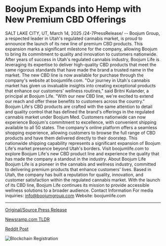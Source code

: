 # Boojum Expands into Hemp with New Premium CBD Offerings

SALT LAKE CITY, UT, March 14, 2025 /24-7PressRelease/ -- Boojum Group, a respected leader in Utah's regulated cannabis market, is proud to announce the launch of its new line of premium CBD products. This expansion marks a significant milestone for the company, allowing Boojum to bring its commitment to quality and innovation to customers nationwide.  After years of success in Utah's regulated cannabis industry, Boojum Life is leveraging its expertise to deliver high-quality CBD products that meet the same rigorous standards that have made the brand a trusted name in the market. The new CBD line is now available for purchase through the company's website at boojumlife.com.  "Our journey in Utah's cannabis market has given us invaluable insights into creating exceptional products that enhance our customers' wellness routines," said Britni Kulander, a principal at Boojum Life. "With our new CBD line, we're excited to extend our reach and offer these benefits to customers across the country."  Boojum Life's CBD products are crafted with the same attention to detail and quality control that has defined the brand's offerings in the regulated cannabis market under Boojum Med. Customers nationwide can now experience Boojum's commitment to excellence, with convenient shipping available to all 50 states.  The company's online platform offers a seamless shopping experience, allowing customers to browse the full range of CBD products and have them delivered directly to their doorstep. This nationwide shipping capability represents a significant expansion of Boojum Life's market presence beyond Utah's borders.  Visit boojumlife.com to explore Boojum Life's new CBD product line and experience the quality that has made the company a standout in the industry.  About Boojum Life  Boojum Life is a pioneer in the cannabis and wellness industry, committed to delivering premium products that enhance customers' lives. Based in Utah, the company has built a reputation for quality, innovation, and customer satisfaction within the regulated cannabis market. With the launch of its CBD line, Boojum Life continues its mission to provide accessible wellness solutions to a broader audience.  Contact Information For media inquiries: info@boojumgroup.com  Website: boojumlife.com 

---

[Original/Source Press Release](https://www.24-7pressrelease.com/press-release/520568/boojum-expands-into-hemp-with-new-premium-cbd-offerings)
                    

[Newsramp.com TLDR](https://newsramp.com/curated-news/boojum-group-expands-with-launch-of-premium-cbd-product-line-nationwide/2911a8b3a36cdc9594bae2b1e436f729) 

 



[Reddit Post](https://www.reddit.com/r/CannabisNewsInfo/comments/1jay8en/boojum_group_expands_with_launch_of_premium_cbd/) 



![Blockchain Registration](https://cdn.newsramp.app/24-7PressRelease/qrcode/253/14/vibelkao.webp)